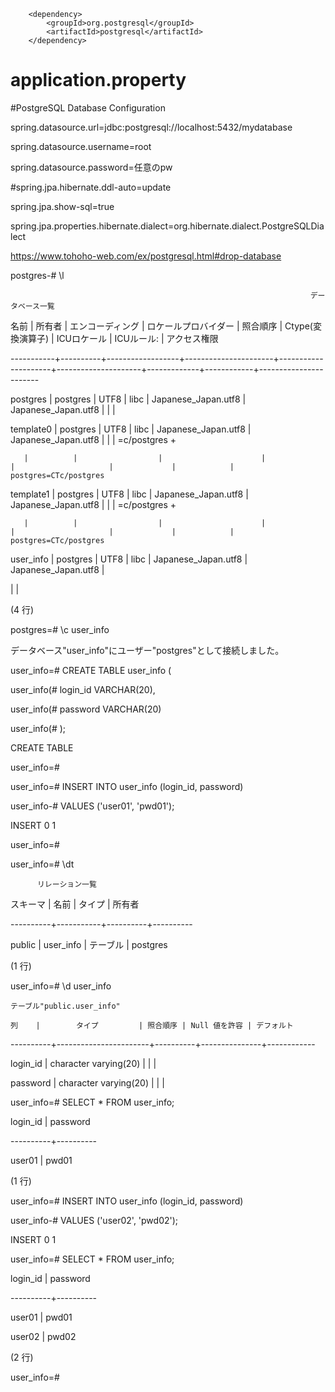 <!--ポスグレxml-->
		<dependency>
			<groupId>org.postgresql</groupId>
			<artifactId>postgresql</artifactId>
		</dependency>

# application.property
  #PostgreSQL Database Configuration
  
spring.datasource.url=jdbc:postgresql://localhost:5432/mydatabase

spring.datasource.username=root

spring.datasource.password=任意のpw

#spring.jpa.hibernate.ddl-auto=update

spring.jpa.show-sql=true

spring.jpa.properties.hibernate.dialect=org.hibernate.dialect.PostgreSQLDialect

https://www.tohoho-web.com/ex/postgresql.html#drop-database

postgres-# \l

                                                                       データベース一覧
   名前    |  所有者  | エンコーディング | ロケールプロバイダー |      照合順序       |  Ctype(変換演算子)  | ICUロケール | ICUルール: |     アクセス権限      
   
-----------+----------+------------------+----------------------+---------------------+---------------------+-------------+------------+-----------------------
 
 postgres  | postgres | UTF8             | libc                 | Japanese_Japan.utf8 | Japanese_Japan.utf8 |             |            |

 template0 | postgres | UTF8             | libc                 | Japanese_Japan.utf8 | Japanese_Japan.utf8 |             |            | =c/postgres          +
 
	   |          |                  |                      |                     |                     |             |            | postgres=CTc/postgres

 template1 | postgres | UTF8             | libc                 | Japanese_Japan.utf8 | Japanese_Japan.utf8 |             |            | =c/postgres          +

	   |          |                  |                      |                     |                     |             |            | postgres=CTc/postgres

 user_info | postgres | UTF8             | libc                 | Japanese_Japan.utf8 | Japanese_Japan.utf8 |
  
   |            |

(4 行)

postgres=# \c  user_info

データベース"user_info"にユーザー"postgres"として接続しました。

user_info=# CREATE TABLE user_info (

user_info(#     login_id VARCHAR(20),

user_info(#     password VARCHAR(20)

user_info(# );

CREATE TABLE

user_info=#

user_info=# INSERT INTO user_info (login_id, password)

user_info-# VALUES ('user01', 'pwd01');

INSERT 0 1

user_info=#

user_info=# \dt

	      リレーション一覧

 スキーマ |   名前    |  タイプ  |  所有者

----------+-----------+----------+----------

 public   | user_info | テーブル | postgres

(1 行)


user_info=# \d user_info

	テーブル"public.user_info"

    列    |        タイプ         | 照合順序 | Null 値を許容 | デフォルト

----------+-----------------------+----------+---------------+------------

 login_id | character varying(20) |          |               |

 password | character varying(20) |          |               |


user_info=# SELECT * FROM user_info;

 login_id | password

----------+----------

 user01   | pwd01

(1 行)


user_info=# INSERT INTO user_info (login_id, password)

user_info-# VALUES ('user02', 'pwd02');

INSERT 0 1

user_info=# SELECT * FROM user_info;

 login_id | password

----------+----------

 user01   | pwd01

 user02   | pwd02

(2 行)


user_info=#
